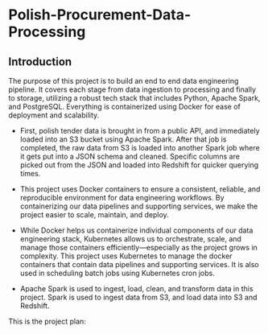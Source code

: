 # Polish-Procurement-Data-Processing


## Introduction
The purpose of this project is to build an end to end data engineering pipeline.  It covers each stage from data ingestion to processing and finally to storage, utilizing a robust tech stack that includes Python, Apache Spark, and PostgreSQL. Everything is containerized using Docker for ease of deployment and scalability.

- First, polish tender data is brought in from a public API, and immediately loaded into an S3 bucket using Apache Spark. After that job is completed, the raw data from S3 is loaded into another Spark job where it gets put into a JSON schema and cleaned. Specific columns are picked out from the JSON and loaded into Redshift for quicker querying times. 

- This project uses Docker containers to ensure a consistent, reliable, and reproducible environment for data engineering workflows. By containerizing our data pipelines and supporting services, we make the project easier to scale, maintain, and deploy.

- While Docker helps us containerize individual components of our data engineering stack, Kubernetes allows us to orchestrate, scale, and manage those containers efficiently—especially as the project grows in complexity. This project uses Kubernetes to manage the docker containers that contain data pipelines and supporting services. It is also used in scheduling batch jobs using Kubernetes cron jobs. 

- Apache Spark is used to ingest, load, clean, and transform data in this project. Spark is used to ingest data from S3, and load data into S3 and Redshift. 

This is the project plan: 
